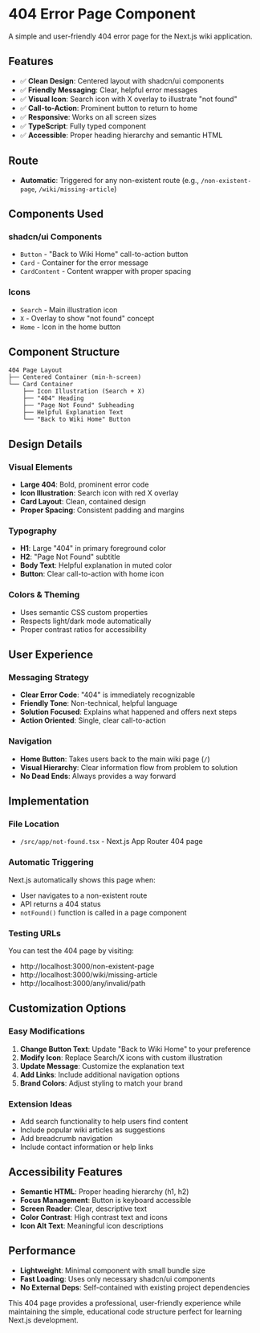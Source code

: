 # 404 Error Page Component

A simple and user-friendly 404 error page for the Next.js wiki application.

## Features

- ✅ **Clean Design**: Centered layout with shadcn/ui components
- ✅ **Friendly Messaging**: Clear, helpful error messages
- ✅ **Visual Icon**: Search icon with X overlay to illustrate "not found"
- ✅ **Call-to-Action**: Prominent button to return to home
- ✅ **Responsive**: Works on all screen sizes
- ✅ **TypeScript**: Fully typed component
- ✅ **Accessible**: Proper heading hierarchy and semantic HTML

## Route

- **Automatic**: Triggered for any non-existent route (e.g., `/non-existent-page`, `/wiki/missing-article`)

## Components Used

### shadcn/ui Components

- `Button` - "Back to Wiki Home" call-to-action button
- `Card` - Container for the error message
- `CardContent` - Content wrapper with proper spacing

### Icons

- `Search` - Main illustration icon
- `X` - Overlay to show "not found" concept
- `Home` - Icon in the home button

## Component Structure

```
404 Page Layout
├── Centered Container (min-h-screen)
└── Card Container
    ├── Icon Illustration (Search + X)
    ├── "404" Heading
    ├── "Page Not Found" Subheading
    ├── Helpful Explanation Text
    └── "Back to Wiki Home" Button
```

## Design Details

### Visual Elements

- **Large 404**: Bold, prominent error code
- **Icon Illustration**: Search icon with red X overlay
- **Card Layout**: Clean, contained design
- **Proper Spacing**: Consistent padding and margins

### Typography

- **H1**: Large "404" in primary foreground color
- **H2**: "Page Not Found" subtitle
- **Body Text**: Helpful explanation in muted color
- **Button**: Clear call-to-action with home icon

### Colors & Theming

- Uses semantic CSS custom properties
- Respects light/dark mode automatically
- Proper contrast ratios for accessibility

## User Experience

### Messaging Strategy

- **Clear Error Code**: "404" is immediately recognizable
- **Friendly Tone**: Non-technical, helpful language
- **Solution Focused**: Explains what happened and offers next steps
- **Action Oriented**: Single, clear call-to-action

### Navigation

- **Home Button**: Takes users back to the main wiki page (`/`)
- **Visual Hierarchy**: Clear information flow from problem to solution
- **No Dead Ends**: Always provides a way forward

## Implementation

### File Location

- `/src/app/not-found.tsx` - Next.js App Router 404 page

### Automatic Triggering

Next.js automatically shows this page when:

- User navigates to a non-existent route
- API returns a 404 status
- `notFound()` function is called in a page component

### Testing URLs

You can test the 404 page by visiting:

- http://localhost:3000/non-existent-page
- http://localhost:3000/wiki/missing-article
- http://localhost:3000/any/invalid/path

## Customization Options

### Easy Modifications

1. **Change Button Text**: Update "Back to Wiki Home" to your preference
2. **Modify Icon**: Replace Search/X icons with custom illustration
3. **Update Message**: Customize the explanation text
4. **Add Links**: Include additional navigation options
5. **Brand Colors**: Adjust styling to match your brand

### Extension Ideas

- Add search functionality to help users find content
- Include popular wiki articles as suggestions
- Add breadcrumb navigation
- Include contact information or help links

## Accessibility Features

- **Semantic HTML**: Proper heading hierarchy (h1, h2)
- **Focus Management**: Button is keyboard accessible
- **Screen Reader**: Clear, descriptive text
- **Color Contrast**: High contrast text and icons
- **Icon Alt Text**: Meaningful icon descriptions

## Performance

- **Lightweight**: Minimal component with small bundle size
- **Fast Loading**: Uses only necessary shadcn/ui components
- **No External Deps**: Self-contained with existing project dependencies

This 404 page provides a professional, user-friendly experience while maintaining the simple, educational code structure perfect for learning Next.js development.
